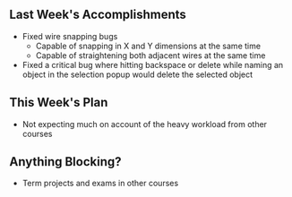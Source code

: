 ## Last Week's Accomplishments

 - Fixed wire snapping bugs
   - Capable of snapping in X and Y dimensions at the same time
   - Capable of straightening both adjacent wires at the same time
 - Fixed a critical bug where hitting backspace or delete while naming an object in the selection popup would delete the selected object

## This Week's Plan

 - Not expecting much on account of the heavy workload from other courses

## Anything Blocking?

 - Term projects and exams in other courses